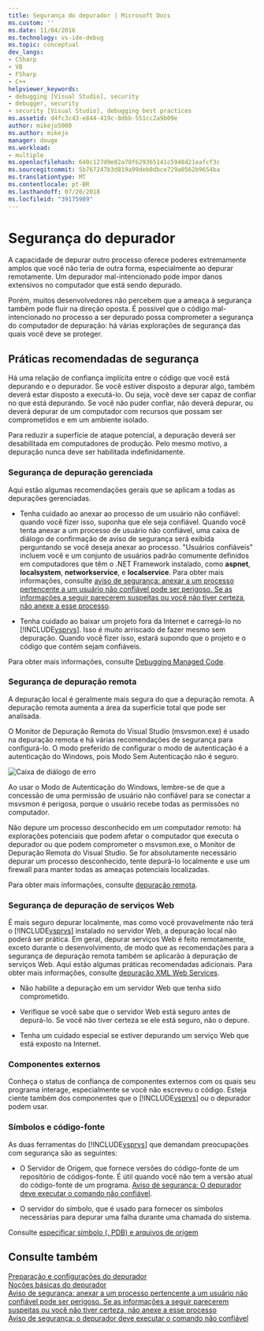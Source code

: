 ```yaml
---
title: Segurança do depurador | Microsoft Docs
ms.custom: ''
ms.date: 11/04/2016
ms.technology: vs-ide-debug
ms.topic: conceptual
dev_langs:
- CSharp
- VB
- FSharp
- C++
helpviewer_keywords:
- debugging [Visual Studio], security
- debugger, security
- security [Visual Studio], debugging best practices
ms.assetid: d4fc3c43-e844-419c-8dbb-551cc2a9b09e
author: mikejo5000
ms.author: mikejo
manager: douge
ms.workload:
- multiple
ms.openlocfilehash: 640c127d9e82a78f629365141c5948d21eafcf3c
ms.sourcegitcommit: 5b767247b3d819a99deb0dbce729a0562b9654ba
ms.translationtype: MT
ms.contentlocale: pt-BR
ms.lasthandoff: 07/20/2018
ms.locfileid: "39175989"
---
```

# <a name="debugger-security"></a>Segurança do depurador
A capacidade de depurar outro processo oferece poderes extremamente amplos que você não teria de outra forma, especialmente ao depurar remotamente. Um depurador mal-intencionado pode impor danos extensivos no computador que está sendo depurado.  
  
 Porém, muitos desenvolvedores não percebem que a ameaça à segurança também pode fluir na direção oposta. É possível que o código mal-intencionado no processo a ser depurado possa comprometer a segurança do computador de depuração: há várias explorações de segurança das quais você deve se proteger.  
  
## <a name="security-best-practices"></a>Práticas recomendadas de segurança  
 Há uma relação de confiança implícita entre o código que você está depurando e o depurador. Se você estiver disposto a depurar algo, também deverá estar disposto a executá-lo. Ou seja, você deve ser capaz de confiar no que está depurando. Se você não puder confiar, não deverá depurar, ou deverá depurar de um computador com recursos que possam ser comprometidos e em um ambiente isolado.  
  
 Para reduzir a superfície de ataque potencial, a depuração deverá ser desabilitada em computadores de produção. Pelo mesmo motivo, a depuração nunca deve ser habilitada indefinidamente.  
  
### <a name="managed-debugging-security"></a>Segurança de depuração gerenciada  
 Aqui estão algumas recomendações gerais que se aplicam a todas as depurações gerenciadas.  
  
-   Tenha cuidado ao anexar ao processo de um usuário não confiável: quando você fizer isso, suponha que ele seja confiável. Quando você tenta anexar a um processo de usuário não confiável, uma caixa de diálogo de confirmação de aviso de segurança será exibida perguntando se você deseja anexar ao processo. "Usuários confiáveis" incluem você e um conjunto de usuários padrão comumente definidos em computadores que têm o .NET Framework instalado, como **aspnet**, **localsystem**, **networkservice**, e **localservice**. Para obter mais informações, consulte [aviso de segurança: anexar a um processo pertencente a um usuário não confiável pode ser perigoso. Se as informações a seguir parecerem suspeitas ou você não tiver certeza, não anexe a esse processo](../debugger/security-warning-attaching-to-a-process-owned-by-an-untrusted-user.md).  
  
-   Tenha cuidado ao baixar um projeto fora da Internet e carregá-lo no [!INCLUDE[vsprvs](../code-quality/includes/vsprvs_md.md)]. Isso é muito arriscado de fazer mesmo sem depuração. Quando você fizer isso, estará supondo que o projeto e o código que contém sejam confiáveis.  
  
 Para obter mais informações, consulte [Debugging Managed Code](../debugger/debugging-managed-code.md).  
  
### <a name="remote-debugging-security"></a>Segurança de depuração remota  
 A depuração local é geralmente mais segura do que a depuração remota. A depuração remota aumenta a área da superfície total que pode ser analisada.  
  
 O Monitor de Depuração Remota do Visual Studio (msvsmon.exe) é usado na depuração remota e há várias recomendações de segurança para configurá-lo. O modo preferido de configurar o modo de autenticação é a autenticação do Windows, pois Modo Sem Autenticação não é seguro.  
  
 ![Caixa de diálogo de erro](../debugger/media/dbg_err_remotepermissionschanged.png "DBG_ERR_RemotePermissionsChanged")  
  
 Ao usar o Modo de Autenticação do Windows, lembre-se de que a concessão de uma permissão de usuário não confiável para se conectar a msvsmon é perigosa, porque o usuário recebe todas as permissões no computador.  
  
 Não depure um processo desconhecido em um computador remoto: há explorações potenciais que podem afetar o computador que executa o depurador ou que podem comprometer o msvsmon.exe, o Monitor de Depuração Remota do Visual Studio. Se for absolutamente necessário depurar um processo desconhecido, tente depurá-lo localmente e use um firewall para manter todas as ameaças potenciais localizadas.  
  
 Para obter mais informações, consulte [depuração remota](../debugger/remote-debugging.md).  
  
### <a name="web-services-debugging-security"></a>Segurança de depuração de serviços Web  
 É mais seguro depurar localmente, mas como você provavelmente não terá o [!INCLUDE[vsprvs](../code-quality/includes/vsprvs_md.md)] instalado no servidor Web, a depuração local não poderá ser prática. Em geral, depurar serviços Web é feito remotamente, exceto durante o desenvolvimento, de modo que as recomendações para a segurança de depuração remota também se aplicarão à depuração de serviços Web. Aqui estão algumas práticas recomendadas adicionais. Para obter mais informações, consulte [depuração XML Web Services](http://msdn.microsoft.com/en-us/c900b137-9fbd-4f59-91b5-9c2c6ce06f00).  
  
-   Não habilite a depuração em um servidor Web que tenha sido comprometido.  
  
-   Verifique se você sabe que o servidor Web está seguro antes de depurá-lo. Se você não tiver certeza se ele está seguro, não o depure.  
  
-   Tenha um cuidado especial se estiver depurando um serviço Web que está exposto na Internet.  
  
### <a name="external-components"></a>Componentes externos  
 Conheça o status de confiança de componentes externos com os quais seu programa interage, especialmente se você não escreveu o código. Esteja ciente também dos componentes que o [!INCLUDE[vsprvs](../code-quality/includes/vsprvs_md.md)] ou o depurador podem usar.  
  
### <a name="symbols-and-source-code"></a>Símbolos e código-fonte  
 As duas ferramentas do [!INCLUDE[vsprvs](../code-quality/includes/vsprvs_md.md)] que demandam preocupações com segurança são as seguintes:  
  
-   O Servidor de Origem, que fornece versões do código-fonte de um repositório de códigos-fonte. É útil quando você não tem a versão atual do código-fonte de um programa. [Aviso de segurança: O depurador deve executar o comando não confiável](../debugger/security-warning-debugger-must-execute-untrusted-command.md).  
  
-   O servidor do símbolo, que é usado para fornecer os símbolos necessárias para depurar uma falha durante uma chamada do sistema.  
  
 Consulte [especificar símbolo (. PDB) e arquivos de origem](../debugger/specify-symbol-dot-pdb-and-source-files-in-the-visual-studio-debugger.md)  
  
## <a name="see-also"></a>Consulte também  
 [Preparação e configurações do depurador](../debugger/debugger-settings-and-preparation.md)   
 [Noções básicas do depurador](../debugger/getting-started-with-the-debugger.md)   
 [Aviso de segurança: anexar a um processo pertencente a um usuário não confiável pode ser perigoso. Se as informações a seguir parecerem suspeitas ou você não tiver certeza, não anexe a esse processo](../debugger/security-warning-attaching-to-a-process-owned-by-an-untrusted-user.md)   
 [Aviso de segurança: o depurador deve executar o comando não confiável](../debugger/security-warning-debugger-must-execute-untrusted-command.md)